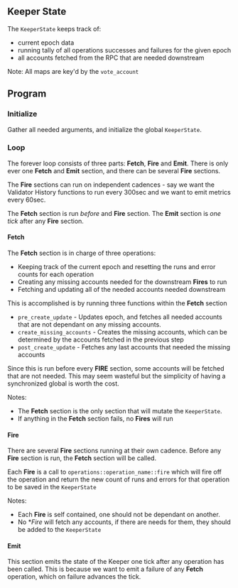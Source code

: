 ## Keeper State
The `KeeperState` keeps track of:
- current epoch data
- running tally of all operations successes and failures for the given epoch
- all accounts fetched from the RPC that are needed downstream

Note: All maps are key'd by the `vote_account`

## Program

### Initialize
Gather all needed arguments, and initialize the global `KeeperState`. 

### Loop
The forever loop consists of three parts: **Fetch**, **Fire** and **Emit**. There is only ever one **Fetch** and **Emit** section, and there can be several **Fire** sections. 

The **Fire** sections can run on independent cadences - say we want the Validator History functions to run every 300sec and we want to emit metrics every 60sec.

The **Fetch** section is run _before_ and **Fire** section. 
The **Emit** section is *one tick* after any **Fire** section.

#### Fetch
The **Fetch** section is in charge of three operations:
- Keeping track of the current epoch and resetting the runs and error counts for each operation
- Creating any missing accounts needed for the downstream **Fires** to run
- Fetching and updating all of the needed accounts needed downstream

This is accomplished is by running three functions within the **Fetch** section
- `pre_create_update` - Updates epoch, and fetches all needed accounts that are not dependant on any missing accounts.
- `create_missing_accounts` - Creates the missing accounts, which can be determined by the accounts fetched in the previous step
- `post_create_update` - Fetches any last accounts that needed the missing accounts 

Since this is run before every **FIRE** section, some accounts will be fetched that are not needed. This may seem wasteful but the simplicity of having a synchronized global is worth the cost.

Notes: 
- The **Fetch** section is the only section that will mutate the `KeeperState`. 
- If anything in the **Fetch** section fails, no **Fires** will run

#### Fire
There are several **Fire** sections running at their own cadence. Before any **Fire** section is run, the **Fetch** section will be called.

Each **Fire** is a call to `operations::operation_name::fire` which will fire off the operation and return the new count of runs and errors for that operation to be saved in the `KeeperState`

Notes: 
- Each **Fire** is self contained, one should not be dependant on another.
- No **Fire* will fetch any accounts, if there are needs for them, they should be added to the `KeeperState`


#### Emit
This section emits the state of the Keeper one tick after any operation has been called. This is because we want to emit a failure of any **Fetch** operation, which on failure advances the tick.



